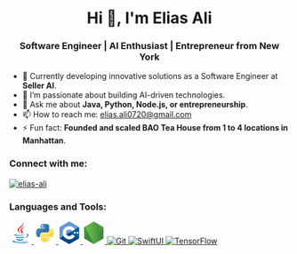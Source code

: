 <h1 align="center">Hi 👋, I'm Elias Ali</h1>

<h3 align="center">Software Engineer | AI Enthusiast | Entrepreneur from New York</h3>

<ul>
  <li>🤝 Currently developing innovative solutions as a Software Engineer at <strong>Seller AI</strong>.</li>
  <li>🌱 I’m passionate about building AI-driven technologies.</li>
  <li>💬 Ask me about <strong>Java, Python, Node.js, or entrepreneurship</strong>.</li>
  <li>📫 How to reach me: <a href="mailto:elias.ali0720@gmail.com">elias.ali0720@gmail.com</a></li>
  <li>⚡ Fun fact: <strong>Founded and scaled BAO Tea House from 1 to 4 locations in Manhattan</strong>.</li>
</ul>

<h3 align="left">Connect with me:</h3>
<p align="left">
  <a href="https://www.linkedin.com/in/eliasali0720" target="_blank">
    <img align="center" src="https://raw.githubusercontent.com/rahuldkjain/github-profile-readme-generator/master/src/images/icons/Social/linked-in-alt.svg" alt="elias-ali" height="30" width="40" />
  </a>
</p>

<h3 align="left">Languages and Tools:</h3>
<p align="left">
  <a href="https://www.java.com" target="_blank">
    <img src="https://raw.githubusercontent.com/devicons/devicon/master/icons/java/java-original.svg" alt="Java" width="40" height="40"/>
  </a>
  <a href="https://www.python.org" target="_blank">
    <img src="https://raw.githubusercontent.com/devicons/devicon/master/icons/python/python-original.svg" alt="Python" width="40" height="40"/>
  </a>
  <a href="https://isocpp.org" target="_blank">
    <img src="https://raw.githubusercontent.com/devicons/devicon/master/icons/cplusplus/cplusplus-original.svg" alt="C++" width="40" height="40"/>
  </a>
  <a href="https://nodejs.org" target="_blank">
    <img src="https://raw.githubusercontent.com/devicons/devicon/master/icons/nodejs/nodejs-original.svg" alt="Node.js" width="40" height="40"/>
  </a>
  <a href="https://git-scm.com" target="_blank">
    <img src="https://www.vectorlogo.zone/logos/git-scm/git-scm-icon.svg" alt="Git" width="40" height="40"/>
  </a>
  <a href="https://developer.apple.com/xcode/swiftui" target="_blank">
    <img src="https://developer.apple.com/assets/elements/icons/swiftui/swiftui-96x96.png" alt="SwiftUI" width="40" height="40"/>
  </a>
  <a href="https://www.tensorflow.org" target="_blank">
    <img src="https://www.vectorlogo.zone/logos/tensorflow/tensorflow-icon.svg" alt="TensorFlow" width="40" height="40"/>
  </a>
</p>

